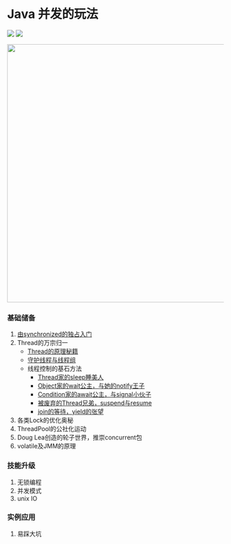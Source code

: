 # Java 并发的玩法

![](https://img.shields.io/badge/notes-v1.0.1-519dd9.svg) ![](https://img.shields.io/badge/language-java-orange.svg)

<img src="https://raw.githubusercontent.com/wiki/ooooor/siren/concurrent.png" width="600"/>

### 基础储备

1. [由synchronized的独占入门](https://ooooor.github.io/2018/09/01/synchronized独占世界)
2. Thread的万宗归一
   - [Thread的原理秘籍](https://ooooor.github.io/2018/09/02/Thread的基础储备/)
   - [守护线程与线程组](https://ooooor.github.io/2018/09/03/守护线程与线程组/)
   - 线程控制的基石方法 
     - [Thread家的sleep睡美人](https://ooooor.github.io/2018/09/05/sleep睡美人/)
     - [Object家的wait公主，与她的notify王子](https://ooooor.github.io/2018/09/08/wait-notify/)
     - [Condition家的await公主，与signal小伙子](https://ooooor.github.io/2018/09/09/await-signal/)
     - [被废弃的Thread兄弟，suspend与resume](https://ooooor.github.io/2018/09/10/suspend-resume/)
     - [join的等待，yield的张望](https://ooooor.github.io/2018/09/15/join-yield/)
3. 各类Lock的优化奥秘
4. ThreadPool的公社化运动
5. Doug Lea创造的轮子世界，推崇concurrent包
6. volatile及JMM的原理

### 技能升级

1. 无锁编程
2. 并发模式
3. unix IO

### 实例应用

1. 易踩大坑




